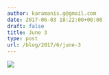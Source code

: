 ```yaml
---
author: karamanis.g@gmail.com
date: 2017-06-03 18:22:00+00:00
draft: false
title: June 3
type: post
url: /blog/2017/6/june-3
---
```


![](https://images.squarespace-cdn.com/content/v1/4f3f61bae4b063b909445965/1496506505869-B8UJ2J6OYCH51F4F2ZHG/ke17ZwdGBToddI8pDm48kJUlZr2Ql5GtSKWrQpjur5t7gQa3H78H3Y0txjaiv_0fDoOvxcdMmMKkDsyUqMSsMWxHk725yiiHCCLfrh8O1z5QPOohDIaIeljMHgDF5CVlOqpeNLcJ80NK65_fV7S1UfNdxJhjhuaNor070w_QAc94zjGLGXCa1tSmDVMXf8RUVhMJRmnnhuU1v2M8fLFyJw/image-asset.jpeg?format=original)

